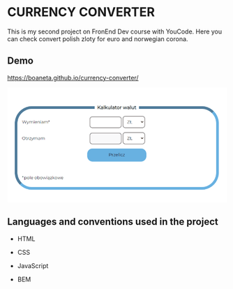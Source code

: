 # CURRENCY CONVERTER

This is my second project on FronEnd Dev course with YouCode. Here you can check convert polish zloty for euro and norwegian corona.

## Demo 
https://boaneta.github.io/currency-converter/

![Converter gif](images/Converter-gif.gif)

## Languages and conventions used in the project
- HTML
- CSS
- JavaScript

- BEM
